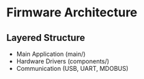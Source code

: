 # Firmware Architecture

## Layered Structure
- Main Application (main/)
- Hardware Drivers (components/)
- Communication (USB, UART, MDOBUS)
